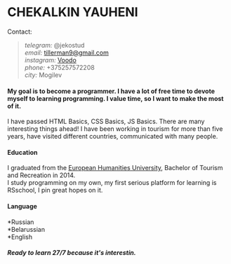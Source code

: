 # CHEKALKIN YAUHENI  

Contact:
>*telegram:* @jekostud  
>*email:*    tillerman9@gmail.com  
>*instagram:* [Voodo](https://www.instagram.com/jekostud/)  
>*phone:*    +375257572208  
>*city:*     Mogilev

#### My goal is to become a programmer. I have a lot of free time to devote myself to learning programming. I value time, so I want to make the most of it. 
I have passed HTML Basics, CSS Basics, JS Basics. There are many interesting things ahead!
I have been working in tourism for more than five years, have visited different countries, communicated with many people.  
#### Education  
I graduated from the [European Humanities University](https://ru.ehu.lt/), Bachelor of Tourism and Recreation in 2014.  
I study programming on my own, my first serious platform for learning is RSschool, I pin great hopes on it.  
#### Language
*Russian  
*Belarussian  
*English
##### Ready to learn 27/7 because it's interestin.